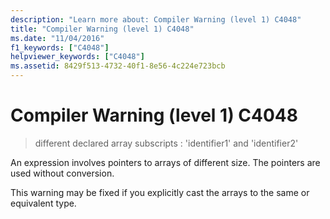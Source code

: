 ```yaml
---
description: "Learn more about: Compiler Warning (level 1) C4048"
title: "Compiler Warning (level 1) C4048"
ms.date: "11/04/2016"
f1_keywords: ["C4048"]
helpviewer_keywords: ["C4048"]
ms.assetid: 8429f513-4732-40f1-8e56-4c224e723bcb
---
```

# Compiler Warning (level 1) C4048

> different declared array subscripts : 'identifier1' and 'identifier2'

An expression involves pointers to arrays of different size. The pointers are used without conversion.

This warning may be fixed if you explicitly cast the arrays to the same or equivalent type.
